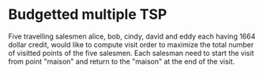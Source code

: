 # Budgetted multiple TSP

Five travelling salesmen alice, bob, cindy, david and eddy each having 1664 dollar credit, would like to compute visit order to maximize the total number of visitted points of the five salesmen. Each salesman need to start the visit from point "maison" and return to the "maison" at the end of the visit.